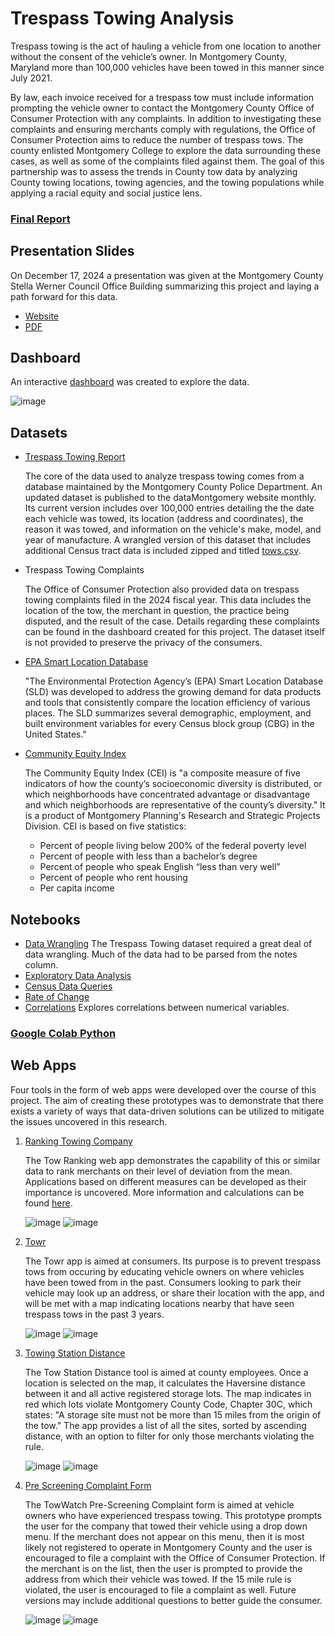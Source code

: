 # Trespass Towing Analysis

Trespass towing is the act of hauling a vehicle from one location to another without the consent of the vehicle’s owner. In Montgomery County, Maryland more than 100,000 vehicles have been towed in this manner since July 2021. 

By law, each invoice received for a trespass tow must include information prompting the vehicle owner to contact the Montgomery County Office of Consumer Protection with any complaints. In addition to investigating these complaints and ensuring merchants comply with regulations, the Office of Consumer Protection aims to reduce the number of trespass tows. The county enlisted Montgomery College to explore the data surrounding these cases, as well as some of the complaints filed against them. The goal of this partnership was to assess the trends in County tow data by analyzing County towing locations, towing agencies, and the towing populations while applying a racial equity and social justice lens.

### [Final Report](Towing_Analysis_Final_Report.pdf)

## Presentation Slides
On December 17, 2024 a presentation was given at the Montgomery County Stella Werner Council Office Building summarizing this project and laying a path forward for this data.
   - [Website](https://a1-3x.github.io/tow_analysis/)
   - [PDF](Tow_Slides_Final.pdf)

## Dashboard

An interactive [dashboard](https://mcgov-gis.maps.arcgis.com/apps/dashboards/075030832da640858aea4636bf980965) was created to explore the data.

![image](https://github.com/user-attachments/assets/9863684d-28f7-4bff-8688-660e731881ae)


## Datasets
   - [Trespass Towing Report](https://data.montgomerycountymd.gov/Consumer-Housing/Trespass-Towing-Report/i6vn-3s6e/about_data)

     The core of the data used to analyze trespass towing comes from a database maintained by the Montgomery County Police Department. An updated dataset is published to the dataMontgomery website monthly. Its current version includes over 100,000 entries detailing the the date each vehicle was towed, its location (address and coordinates), the reason it was towed, and information on the vehicle's make, model, and year of manufacture. A wrangled version of this dataset that includes additional Census tract data is included zipped and titled [tows.csv](tows.zip).
     
   - Trespass Towing Complaints

     The Office of Consumer Protection also provided data on trespass towing complaints filed in the 2024 fiscal year. This data includes the location of the tow, the merchant in question, the practice being disputed, and the result of the case. Details regarding these complaints can be found in the dashboard created for this project. The dataset itself is not provided to preserve the privacy of the consumers.

   - [EPA Smart Location Database](https://www.epa.gov/smartgrowth/smart-location-mapping)

     "The Environmental Protection Agency’s (EPA) Smart Location Database (SLD) was developed to address the growing demand for data products and tools that consistently compare the location efficiency of various places. The SLD summarizes several demographic, employment, and built environment variables for every Census block group (CBG) in the United States."

   - [Community Equity Index](https://montgomeryplanning.org/planning/equity-agenda-for-planning/community-equity-index-analysis/)

     The Community Equity Index (CEI) is "a composite measure of five indicators of how the county’s socioeconomic diversity is distributed, or which neighborhoods have concentrated advantage or disadvantage and which neighborhoods are representative of the county’s diversity." It is a product of Montgomery Planning's Research and Strategic Projects Division. CEI is based on five statistics:
      -   Percent of people living below 200% of the federal poverty level
      -   Percent of people with less than a bachelor’s degree
      -   Percent of people who speak English “less than very well”
      -   Percent of people who rent housing
      -   Per capita income
  
## Notebooks
   - [Data Wrangling](notebooks/tresspass_towing_wrangle.ipynb)
        The Trespass Towing dataset required a great deal of data wrangling. Much of the data had to be parsed from the notes column.
   - [Exploratory Data Analysis](notebooks/tresspass_towing_EDA.ipynb)
   - [Census Data Queries](notebooks/analyzing_census_data.ipynb)
   - [Rate of Change](notebooks/Towing_Rate_of_Change.ipynb)
   - [Correlations](notebooks/Towing_Correlations.ipynb)
        Explores correlations between numerical variables.
     
### [Google Colab Python](googlecolab.md)
 

## Web Apps

Four tools in the form of web apps were developed over the course of this project. The aim of creating these prototypes was to demonstrate that there exists a variety of ways that data-driven solutions can be utilized to mitigate the issues uncovered in this research.

1. [Ranking Towing Company](https://towrank.netlify.app)

   The Tow Ranking web app demonstrates the capability of this or similar data to rank merchants on their level of deviation from the mean. Applications based on different measures can be developed as their importance is uncovered. More information and calculations can be found [here](ranking-app.md).

   ![image](https://github.com/user-attachments/assets/d58ace4d-0473-408a-8ba0-d4f3b8c3250f)
   ![image](qrs/montgomery_county_towing_rankings_qr.png)


3. [Towr](https://towr.netlify.app)

   The Towr app is aimed at consumers. Its purpose is to prevent trespass tows from occuring by educating vehicle owners on where vehicles have been towed from in the past. Consumers looking to park their vehicle may look up an address, or share their location with the app, and will be met with a map indicating locations nearby that have seen trespass tows in the past 3 years.

   ![image](https://github.com/user-attachments/assets/9da2a43b-0322-4fe3-af01-1fcc8c6c3a15)
   ![image](qrs/tow_heatmap_qr.png)



4. [Towing Station Distance](https://towdist.vercel.app)

   The Tow Station Distance tool is aimed at county employees. Once a location is selected on the map, it calculates the Haversine distance between it and all active registered storage lots. The map indicates in red which lots violate Montgomery County Code, Chapter 30C, which states: "A storage site must not be more than 15 miles from the origin of the tow." The app provides a list of all the sites, sorted by ascending distance, with an option to filter for only those merchants violating the rule.

   ![image](https://github.com/user-attachments/assets/901dceb7-1c91-4f1e-bb9a-ecec0358efd2)
   ![image](qrs/montgomery_county_towing_distance_calculator_qr.png)




7. [Pre Screening Complaint Form](https://towwatch.vercel.app )

   The TowWatch Pre-Screening Complaint form is aimed at vehicle owners who have experienced trespass towing. This prototype prompts the user for the company that towed their vehicle using a drop down menu. If the merchant does not appear on this menu, then it is most likely not registered to operate in Montgomery County and the user is encouraged to file a complaint with the Office of Consumer Protection. If the merchant is on the list, then the user is prompted to provide the address from which their vehicle was towed. If the 15 mile rule is violated, the user is encouraged to file a complaint as well. Future versions may include additional questions to better guide the consumer.

   ![image](https://github.com/user-attachments/assets/a3f72ce9-59c4-450f-8086-25955fdc45a2)
   ![image](qrs/prescreening_complaint_qr.png)





